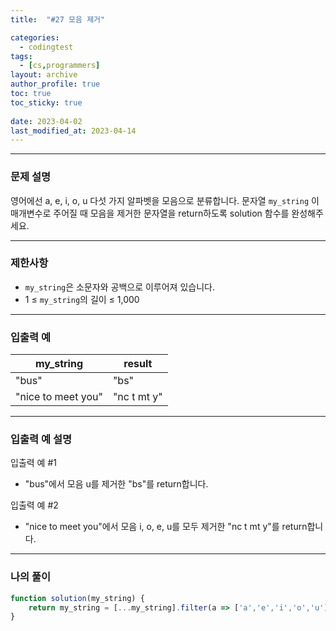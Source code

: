 ```yaml
---
title:  "#27 모음 제거"

categories:
  - codingtest
tags:
  - [cs,programmers]
layout: archive
author_profile: true
toc: true
toc_sticky: true
 
date: 2023-04-02
last_modified_at: 2023-04-14
---
```


---

### 문제 설명

영어에선 a, e, i, o, u 다섯 가지 알파벳을 모음으로 분류합니다. 문자열 `my_string`
이 매개변수로 주어질 때 모음을 제거한 문자열을 return하도록 solution 함수를 완성해주세요.

---

### 제한사항

- `my_string`은 소문자와 공백으로 이루어져 있습니다.
- 1 ≤ `my_string`의 길이 ≤ 1,000

---

### 입출력 예

| my_string | result |
| --- | --- |
| "bus" | "bs" |
| "nice to meet you" | "nc t mt y" |

---

### 입출력 예 설명

입출력 예 #1

- "bus"에서 모음 u를 제거한 "bs"를 return합니다.

입출력 예 #2

- "nice to meet you"에서 모음 i, o, e, u를 모두 제거한 "nc t mt y"를 return합니다.

---

### 나의 풀이

```jsx
function solution(my_string) {
    return my_string = [...my_string].filter(a => ['a','e','i','o','u'].indexOf(a)===-1 ? true : false).join('');
}
```